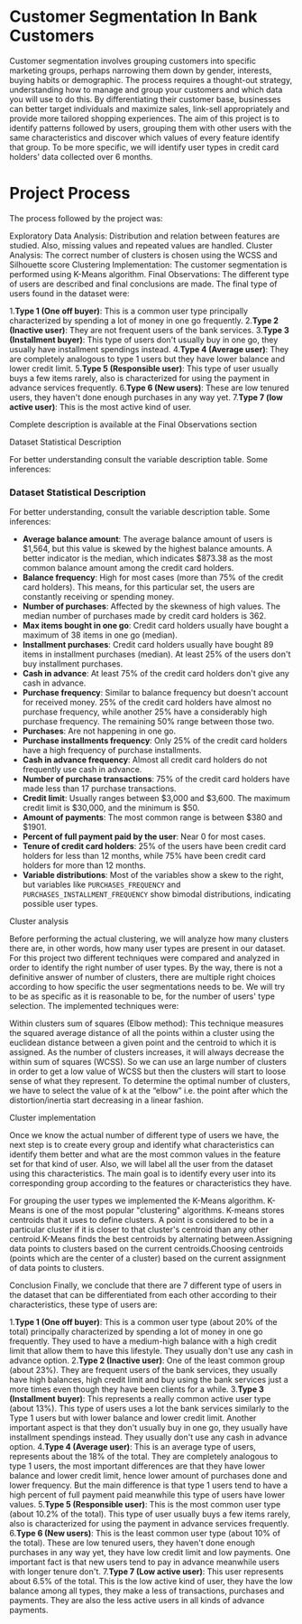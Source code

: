 # Customer Segmentation In Bank Customers

Customer segmentation involves grouping customers into specific marketing groups, perhaps narrowing them down by gender, interests, buying habits or demographic. The process requires a thought-out strategy, understanding how to manage and group your customers and which data you will use to do this. By differentiating their customer base, businesses can better target individuals and maximize sales, link-sell appropriately and provide more tailored shopping experiences. The aim of this project is to identify patterns followed by users, grouping them with other users with the same characteristics and discover which values of every feature identify that group. To be more specific, we will identify user types in credit card holders' data collected over 6 months.

# Project Process

The process followed by the project was:

Exploratory Data Analysis: Distribution and relation between features are studied. Also, missing values and repeated values are handled.
Cluster Analysis: The correct number of clusters is chosen using the WCSS and Silhouette score
Clustering Implementation: The customer segmentation is performed using K-Means algorithm.
Final Observations: The different type of users are described and final conclusions are made.
The final type of users found in the dataset were:

1.**Type 1 (One off buyer)**: This is a common user type principally characterized by spending a lot of money in one go frequently.
2.**Type 2 (Inactive user)**: They are not frequent users of the bank services.
3.**Type 3 (Installment buyer)**: This type of users don't usually buy in one go, they usually have installment spendings instead.
4.**Type 4 (Average user)**: They are completely analogous to type 1 users but they have lower balance and lower credit limit.
5.**Type 5 (Responsible user)**: This type of user usually buys a few items rarely, also is characterized for using the payment in advance services frequently.
6.**Type 6 (New users)**: These are low tenured users, they haven't done enough purchases in any way yet.
7.**Type 7 (low active user)**: This is the most active kind of user.

Complete description is available at the Final Observations section

Dataset Statistical Description

For better understanding consult the variable description table. Some inferences:

### Dataset Statistical Description

For better understanding, consult the variable description table. Some inferences:

- **Average balance amount**: The average balance amount of users is $1,564, but this value is skewed by the highest balance amounts. A better indicator is the median, which indicates $873.38 as the most common balance amount among the credit card holders.
- **Balance frequency**: High for most cases (more than 75% of the credit card holders). This means, for this particular set, the users are constantly receiving or spending money.
- **Number of purchases**: Affected by the skewness of high values. The median number of purchases made by credit card holders is 362.
- **Max items bought in one go**: Credit card holders usually have bought a maximum of 38 items in one go (median).
- **Installment purchases**: Credit card holders usually have bought 89 items in installment purchases (median). At least 25% of the users don't buy installment purchases.
- **Cash in advance**: At least 75% of the credit card holders don't give any cash in advance.
- **Purchase frequency**: Similar to balance frequency but doesn't account for received money. 25% of the credit card holders have almost no purchase frequency, while another 25% have a considerably high purchase frequency. The remaining 50% range between those two.
- **Purchases**: Are not happening in one go.
- **Purchase installments frequency**: Only 25% of the credit card holders have a high frequency of purchase installments.
- **Cash in advance frequency**: Almost all credit card holders do not frequently use cash in advance.
- **Number of purchase transactions**: 75% of the credit card holders have made less than 17 purchase transactions.
- **Credit limit**: Usually ranges between $3,000 and $3,600. The maximum credit limit is $30,000, and the minimum is $50.
- **Amount of payments**: The most common range is between $380 and $1901.
- **Percent of full payment paid by the user**: Near 0 for most cases.
- **Tenure of credit card holders**: 25% of the users have been credit card holders for less than 12 months, while 75% have been credit card holders for more than 12 months.
- **Variable distributions**: Most of the variables show a skew to the right, but variables like `PURCHASES_FREQUENCY` and `PURCHASES_INSTALLMENT_FREQUENCY` show bimodal distributions, indicating possible user types.



Cluster analysis

Before performing the actual clustering, we will analyze how many clusters there are, in other words, how many user types are present in our dataset. For this project two different techniques were compared and analyzed in order to identify the right number of user types. By the way, there is not a definitive answer of number of clusters, there are multiple right choices according to how specific the user segmentations needs to be. We will try to be as specific as it is reasonable to be, for the number of users' type selection. The implemented techniques were:

Within clusters sum of squares (Elbow method): This technique measures the squared average distance of all the points within a cluster using the euclidean distance between a given point and the centroid to which it is assigned. As the number of clusters increases, it will always decrease the within sum of squares (WCSS). So we can use an large number of clusters in order to get a low value of WCSS but then the clusters will start to loose sense of what they represent. To determine the optimal number of clusters, we have to select the value of k at the “elbow” i.e. the point after which the distortion/inertia start decreasing in a linear fashion.

Cluster implementation

Once we know the actual number of different type of users we have, the next step is to create every group and identify what characteristics can identify them better and what are the most common values in the feature set for that kind of user. Also, we will label all the user from the dataset using this characteristics. The main goal is to identify every user into its corresponding group according to the features or characteristics they have.

For grouping the user types we implemented the K-Means algorithm. K-Means is one of the most popular "clustering" algorithms. K-means stores 
 centroids that it uses to define clusters. A point is considered to be in a particular cluster if it is closer to that cluster's centroid than any other centroid.K-Means finds the best centroids by alternating between.Assigning data points to clusters based on the current centroids.Choosing centroids (points which are the center of a cluster) based on the current assignment of data points to clusters.


Conclusion
Finally, we conclude that there are 7 different type of users in the dataset that can be differentiated from each other according to their characteristics, these type of users are:

1.**Type 1 (One off buyer)**: This is a common user type (about 20% of the total) principally characterized by spending a lot of money in one go frequently. They used to have a medium-high balance with a high credit limit that allow them to have this lifestyle. They usually don't use any cash in advance option.
2.**Type 2 (Inactive user)**: One of the least common group (about 23%). They are frequent users of the bank services, they usually have high balances, high credit limit and buy using the bank services just a more times even though they have been clients for a while.
3.**Type 3 (Installment buyer)**: This represents a really common active user type (about 13%). This type of users uses a lot the bank services similarly to the Type 1 users but with lower balance and lower credit limit. Another important aspect is that they don't usually buy in one go, they usually have installment spendings instead. They usually don't use any cash in advance option.
4.**Type 4 (Average user)**: This is an average type of users, represents about the 18% of the total. They are completely analogous to type 1 users, the most important differences are that they have lower balance and lower credit limit, hence lower amount of purchases done and lower frequency. But the main difference is that type 1 users tend to have a high percent of full payment paid meanwhile this type of users have lower values.
5.**Type 5 (Responsible user)**: This is the most common user type (about 10.2% of the total). This type of user usually buys a few items rarely, also is characterized for using the payment in advance services frequently.
6.**Type 6 (New users)**: This is the least common user type (about 10% of the total). These are low tenured users, they haven't done enough purchases in any way yet, they have low credit limit and low payments. One important fact is that new users tend to pay in advance meanwhile users with longer tenure don't.
7.**Type 7 (Low active user)**: This user represents about 6.5% of the total. This is the low active kind of user, they have the low balance among all types, they make a less of transactions, purchases and payments. They are also the less active users in all kinds of advance payments.

